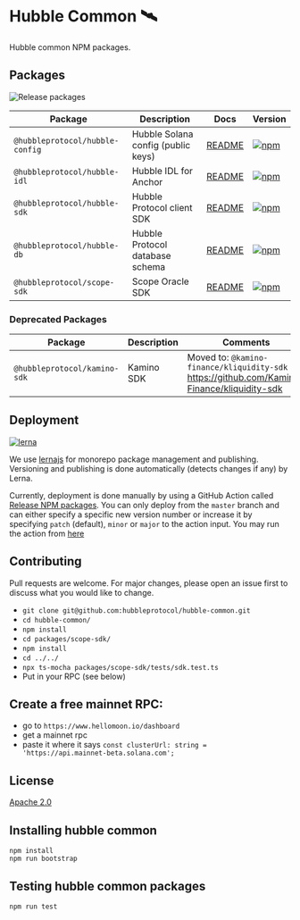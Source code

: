 # Hubble Common 🛰

Hubble common NPM packages.

## Packages

![Release packages](https://github.com/hubbleprotocol/hubble-common/actions/workflows/release_packages.yml/badge.svg)

| Package                         | Description                        | Docs                                         | Version                                                                                                                           |
|---------------------------------|------------------------------------|----------------------------------------------|-----------------------------------------------------------------------------------------------------------------------------------|
| `@hubbleprotocol/hubble-config` | Hubble Solana config (public keys) | [README](./packages/hubble-config/README.md) | [![npm](https://img.shields.io/npm/v/@hubbleprotocol/hubble-config)](https://www.npmjs.com/package/@hubbleprotocol/hubble-config) |
| `@hubbleprotocol/hubble-idl`    | Hubble IDL for Anchor              | [README](./packages/hubble-idl/README.md)    | [![npm](https://img.shields.io/npm/v/@hubbleprotocol/hubble-idl)](https://www.npmjs.com/package/@hubbleprotocol/hubble-idl)       |
| `@hubbleprotocol/hubble-sdk`    | Hubble Protocol client SDK         | [README](./packages/hubble-sdk/README.md)    | [![npm](https://img.shields.io/npm/v/@hubbleprotocol/hubble-sdk)](https://www.npmjs.com/package/@hubbleprotocol/hubble-sdk)       |
| `@hubbleprotocol/hubble-db`     | Hubble Protocol database schema    | [README](./packages/hubble-db/README.md)     | [![npm](https://img.shields.io/npm/v/@hubbleprotocol/hubble-db)](https://www.npmjs.com/package/@hubbleprotocol/hubble-db)         |
| `@hubbleprotocol/scope-sdk`     | Scope Oracle SDK                   | [README](./packages/scope-sdk/README.md)     | [![npm](https://img.shields.io/npm/v/@hubbleprotocol/scope-sdk)](https://www.npmjs.com/package/@hubbleprotocol/scope-sdk)         |

### Deprecated Packages
| Package                         | Description                        | Comments                                                                                    | Version                                                                                                                           |
|---------------------------------|------------------------------------|---------------------------------------------------------------------------------------------|-----------------------------------------------------------------------------------------------------------------------------------|
| `@hubbleprotocol/kamino-sdk`    | Kamino SDK                         | Moved to: `@kamino-finance/kliquidity-sdk` https://github.com/Kamino-Finance/kliquidity-sdk | [![npm](https://img.shields.io/npm/v/@hubbleprotocol/kamino-sdk)](https://www.npmjs.com/package/@hubbleprotocol/kamino-sdk)       |


## Deployment

[![lerna](https://img.shields.io/badge/maintained%20with-lerna-cc00ff.svg)](https://lerna.js.org/)

We use [lernajs](https://lerna.js.org/) for monorepo package management and publishing. 
Versioning and publishing is done automatically (detects changes if any) by Lerna.

Currently, deployment is done manually by using a GitHub Action called [Release NPM packages](./.github/workflows/release_packages.yml). You can only deploy from the `master` branch and can either specify a specific new version number or increase it by specifying `patch` (default), `minor` or `major` to the action input. You may run the action from [here](https://github.com/hubbleprotocol/hubble-common/actions/workflows/release_packages.yml)


## Contributing
Pull requests are welcome. For major changes, please open an issue first to discuss what you would like to change.
- `git clone git@github.com:hubbleprotocol/hubble-common.git`
- `cd hubble-common/`
- `npm install`
- `cd packages/scope-sdk/`
- `npm install`
- `cd ../../`
- `npx ts-mocha packages/scope-sdk/tests/sdk.test.ts`
- Put in your RPC (see below)

## Create a free mainnet RPC:
- go to `https://www.hellomoon.io/dashboard`
- get a mainnet rpc 
- paste it where it says `const clusterUrl: string = 'https://api.mainnet-beta.solana.com';`


## License

[Apache 2.0](https://choosealicense.com/licenses/apache-2.0/)


## Installing hubble common

```shell
npm install
npm run bootstrap
```

## Testing hubble common packages

```shell
npm run test
```
